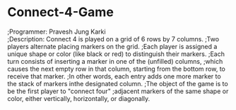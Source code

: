# Connect-4-Game
;Programmer: Pravesh Jung Karki                                                                                
;Description: Connect 4 is played on a grid of 6 rows by 7 columns.
;Two players alternate placing markers on the grid.
;Each player is assigned a unique shape or color (like black or red) to distinguish their markers.
;Each turn consists of inserting a marker in one of the (unfilled) columns,
;which causes the next empty row in that column, starting from the bottom row, to receive that marker.
;In other words, each entry adds one more marker to the stack of markers inthe designated column.
;The object of the game is to be the first player to "connect four"
;adjacent markers of the same shape or color, either vertically, horizontally, or diagonally.
